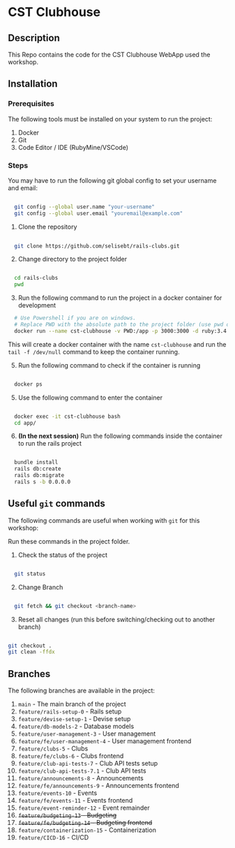 # CST Clubhouse

## Description

This Repo contains the code for the CST Clubhouse WebApp used the workshop.

## Installation

### Prerequisites

The following tools must be installed on your system to run the project:

1. Docker
2. Git
3. Code Editor / IDE (RubyMine/VSCode)

### Steps

You may have to run the following git global config to set your username and email:

```bash

  git config --global user.name "your-username"
  git config --global user.email "youremail@example.com"
````

1. Clone the repository

```bash
  
  git clone https://github.com/selisebt/rails-clubs.git
```

2. Change directory to the project folder

```bash

  cd rails-clubs
  pwd
```

3. Run the following command to run the project in a docker container for development

```bash
  # Use Powershell if you are on windows.
  # Replace PWD with the absolute path to the project folder (use pwd output from above)
  docker run --name cst-clubhouse -v PWD:/app -p 3000:3000 -d ruby:3.4.2 tail -f /dev/null

```
This will create a docker container with the name `cst-clubhouse` and run the `tail -f /dev/null` command to keep the container running.

5. Run the following command to check if the container is running

```bash

  docker ps
```

5. Use the following command to enter the container

```bash

  docker exec -it cst-clubhouse bash
  cd app/
```

6. **(In the next session)** Run the following commands inside the container to run the rails project

```bash

  bundle install
  rails db:create
  rails db:migrate
  rails s -b 0.0.0.0
```

## Useful `git` commands

The following commands are useful when working with `git` for this workshop:

Run these commands in the project folder.

1. Check the status of the project

```bash

  git status
```

2. Change Branch

```bash

  git fetch && git checkout <branch-name>
```

3. Reset all changes (run this before switching/checking out to another branch)

```bash

git checkout .
git clean -ffdx

```


## Branches

The following branches are available in the project:

1. `main` - The main branch of the project
2. `feature/rails-setup-0` - Rails setup
3. `feature/devise-setup-1` - Devise setup
4. `feature/db-models-2` - Database models
5. `feature/user-management-3` - User management
6. `feature/fe/user-management-4` - User management frontend
7. `feature/clubs-5` - Clubs
8. `feature/fe/clubs-6` - Clubs frontend
9. `feature/club-api-tests-7` - Club API tests setup
10. `feature/club-api-tests-7.1` - Club API tests
11. `feature/announcements-8` - Announcements
12. `feature/fe/announcements-9` - Announcements frontend
13. `feature/events-10` - Events
14. `feature/fe/events-11` - Events frontend
15. `feature/event-reminder-12` - Event remainder
16. ~~`feature/budgeting-13` - Budgeting~~
17. ~~`feature/fe/budgeting-14` - Budgeting frontend~~
18. `feature/containerization-15` - Containerization
19. `feature/CICD-16` - CI/CD
